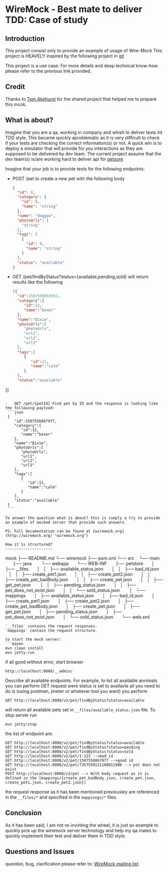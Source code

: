 WireMock - Best mate to deliver TDD: Case of study
==================================================

Introduction
------------
This project consist only to provide an example of usage of Wire-Mock
This project is HEAVELY inspired by the following project in [git](https://github.com/tomakehurst/wiremock/tree/master/sample-war/src/main/webapp/WEB-INF)

This project is a use case. For more details and deep technical know-how please refer to the previous link provided.

Credit
------
Thanks to [Tom Akehurst](http://www.tomakehurst.com/) for the shared project that helped me to prepare this mcok.

What is about?
------------
Imagine that you are a qa, working in company and whish to deliver tests int TDD style. This became quickly aproblematic as it is very difficult to check if your tests are checking the correct information(s) or not.
A quick win is to deploy a simulator that will provide for you interactions as they are supposed to be delivered by dev team.
The current project assume that the dev team(s) is/are working hard to deliver api for [petsore](http://petstore.swagger.io/)

Imagine that your job is to provide tests for the following endpoints:
-	POST /pet to create a new pet with the following body
	```json
    {
      "id": 0,
      "category": {
        "id": 0,
        "name": "string"
      },
      "name": "doggie",
      "photoUrls": [
        "string"
      ],
      "tags": [
        {
          "id": 0,
          "name": "string"
        }
      ],
      "status": "available"
	}
	```

-	GET /pet/findByStatus?status={available,pending,sold} will return results like the following
	```json
   	[{
      "id":1507556953502,
      "category":{
         "id":12,
         "name":"boxer"
      },
      "name":"Dixie",
      "photoUrls":[
         "photoUrls",
         "url1",
         "url2",
         "url3"
      ],
      "tags":[
         {
            "id":11,
            "name":"calm"
         }
      ],
      "status":"available"
   }]
   ```

-	GET /pet/{petId} Find pet by ID and the response is looking like the following payload:
	```json
    {
       "id":1507556867977,
       "category":{
          "id":12,
          "name":"boxer"
       },
       "name":"Dixie",
       "photoUrls":[
          "photoUrls",
          "url1",
          "url2",
          "url3"
       ],
       "tags":[
          {
             "id":11,
             "name":"calm"
          }
       ],
       "status":"available"
	}
	```

To answer the question what is about? this is simply a try to provide an example of mocked server that provide such answers.

PS: Full documentation can be found at [wiremock.org](http://wiremock.org/ "wiremock.org")

How it is structured?
---------------------
```
mock
├── README.md
└── wiremock
    ├── pom.xml
    └──  src
        └── main
            ├── java
            └── webapp
                └── WEB-INF
                    ├── petstore
                    │   ├── __files
                    │   │   ├── available_status.json
                    │   │   ├── bad_id.json
                    │   │   ├── create_pet1.json
                    │   │   ├── create_pet2.json
                    │   │   ├── create_pet_badBody.json
                    │   │   ├── create_pet.json
                    │   │   ├── get_pet.json
                    │   │   ├── pending_status.json
                    │   │   ├── pet_does_not_exist.json
                    │   │   └── sold_status.json
                    │   └── mappings
                    │       ├── available_status.json
                    │       ├── bad_id.json
                    │       ├── create_pet1.json
                    │       ├── create_pet2.json
                    │       ├── create_pet_badBody.json
                    │       ├── create_pet.json
                    │       ├── get_pet.json
                    │       ├── pending_status.json
                    │       ├── pet_does_not_exist.json
                    │       └── sold_status.json
                    └── web.xml
```
`__files` contains the request responses.
`mappings` contain the request structure.

to start the mock server:
```maven
mvn clean install
mvn jetty:run
```
if all good without error, start browser
```http
http://localhost:8008/__admin/
```
Describe all available endpoints.
For example, to list all available annimals you can perform GET request were status is set to availavle all you need to do is (using postman, jmeter or whatever tool you want) you perform
```http
GET http://localhost:8008/v2/pet/findByStatus?status=available
```
will return all available pets set in `__files/available_status.json` file.
To stop server run
```maven
mvn jetty:stop
```
the list of endpoint are:
```http
GET http://localhost:8008/v2/pet/findByStatus?status=available
GET http://localhost:8008/v2/pet/findByStatus?status=pending
GET http://localhost:8008/v2/pet/findByStatus?status=sold
GET http://localhost:8008/v2/pet/1-123 -->bad id
GET http://localhost:8008/v2/pet/1507556867977 -->good id
GET http://localhost:8008/v2/pet/7357550131108011980 --> pet does not exist
POST http://localhost:8008/v2/pet --> With body request as it is defined in the [mappings/{create_pet_badBody.json, create_pet.json, create_pet1.json, create_pet2.json}]
```
the request response as it has been mentioned previousley are referenced in the `__files/*` and specified in the `mappinngs/*` files.

Conclusion
----------
As it has been said, I am not re-invinting the wheel, it is just an example to quickly pick up the wiremock server technology and help my qa mates to quickly implement their test and deliver them in TDD style.

Questions and Issues
--------------------
question, bug, clarification please refer to:
[WireMock mailing list](https://groups.google.com/forum/#!forum/wiremock-user).


